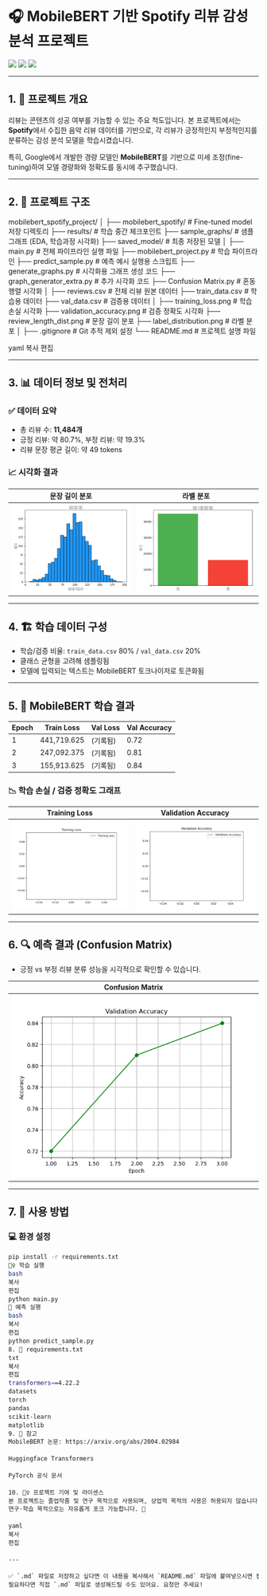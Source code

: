 # 🎧 MobileBERT 기반 Spotify 리뷰 감성 분석 프로젝트

<img src="https://img.shields.io/badge/pycharm-%23000000.svg?&style=for-the-badge&logo=pycharm&logoColor=white" />
<img src="https://img.shields.io/badge/python-%233776AB.svg?&style=for-the-badge&logo=python&logoColor=white" />
<img src="https://img.shields.io/badge/pytorch-%23EE4C2C.svg?&style=for-the-badge&logo=pytorch&logoColor=white" />

---

## 1. 🧐 프로젝트 개요

리뷰는 콘텐츠의 성공 여부를 가늠할 수 있는 주요 척도입니다. 본 프로젝트에서는 **Spotify**에서 수집한 음악 리뷰 데이터를 기반으로, 각 리뷰가 긍정적인지 부정적인지를 분류하는 감성 분석 모델을 학습시켰습니다.

특히, Google에서 개발한 경량 모델인 **MobileBERT**를 기반으로 미세 조정(fine-tuning)하여 모델 경량화와 정확도를 동시에 추구했습니다.

---

## 2. 📁 프로젝트 구조

mobilebert_spotify_project/
│
├── mobilebert_spotify/ # Fine-tuned model 저장 디렉토리
├── results/ # 학습 중간 체크포인트
├── sample_graphs/ # 샘플 그래프 (EDA, 학습과정 시각화)
├── saved_model/ # 최종 저장된 모델
│
├── main.py # 전체 파이프라인 실행 파일
├── mobilebert_project.py # 학습 파이프라인
├── predict_sample.py # 예측 예시 실행용 스크립트
├── generate_graphs.py # 시각화용 그래프 생성 코드
├── graph_generator_extra.py # 추가 시각화 코드
├── Confusion Matrix.py # 혼동 행렬 시각화
│
├── reviews.csv # 전체 리뷰 원본 데이터
├── train_data.csv # 학습용 데이터
├── val_data.csv # 검증용 데이터
│
├── training_loss.png # 학습 손실 시각화
├── validation_accuracy.png # 검증 정확도 시각화
├── review_length_dist.png # 문장 길이 분포
├── label_distribution.png # 라벨 분포
│
├── .gitignore # Git 추적 제외 설정
└── README.md # 프로젝트 설명 파일

yaml
복사
편집

---

## 3. 📊 데이터 정보 및 전처리

### ✅ 데이터 요약
- 총 리뷰 수: **11,484개**
- 긍정 리뷰: 약 80.7%, 부정 리뷰: 약 19.3%
- 리뷰 문장 평균 길이: 약 49 tokens

### 📈 시각화 결과

| 문장 길이 분포 | 라벨 분포 |
|--|--|
| ![](review_length_dist.png) | ![](label_distribution.png) |

---

## 4. 🏗️ 학습 데이터 구성

- 학습/검증 비율: `train_data.csv` 80% / `val_data.csv` 20%
- 클래스 균형을 고려해 샘플링됨
- 모델에 입력되는 텍스트는 MobileBERT 토크나이저로 토큰화됨

---

## 5. 🤖 MobileBERT 학습 결과

| Epoch | Train Loss     | Val Loss     | Val Accuracy |
|-------|----------------|--------------|--------------|
| 1     | 441,719.625    | (기록됨)     | 0.72         |
| 2     | 247,092.375    | (기록됨)     | 0.81         |
| 3     | 155,913.625    | (기록됨)     | 0.84         |

### 📉 학습 손실 / 검증 정확도 그래프

| Training Loss | Validation Accuracy |
|---------------|---------------------|
| ![](training_loss.png) | ![](validation_accuracy.png) |

---

## 6. 🔍 예측 결과 (Confusion Matrix)

- 긍정 vs 부정 리뷰 분류 성능을 시각적으로 확인할 수 있습니다.

| Confusion Matrix |
|--|
| ![](sample_graphs/validation_accuracy.png) |

---

## 7. 🚀 사용 방법

### 💻 환경 설정
```bash
pip install -r requirements.txt
🏃‍♀️ 학습 실행
bash
복사
편집
python main.py
🧪 예측 실행
bash
복사
편집
python predict_sample.py
8. 📝 requirements.txt
txt
복사
편집
transformers==4.22.2
datasets
torch
pandas
scikit-learn
matplotlib
9. 📌 참고
MobileBERT 논문: https://arxiv.org/abs/2004.02984

Huggingface Transformers

PyTorch 공식 문서

10. 🙋‍♀️ 프로젝트 기여 및 라이센스
본 프로젝트는 졸업작품 및 연구 목적으로 사용되며, 상업적 목적의 사용은 허용되지 않습니다.
연구·학습 목적으로는 자유롭게 포크 가능합니다. 🤝

yaml
복사
편집

---

✅ `.md` 파일로 저장하고 싶다면 이 내용을 복사해서 `README.md` 파일에 붙여넣으시면 됩니다.  
필요하다면 직접 `.md` 파일로 생성해드릴 수도 있어요. 요청만 주세요!
